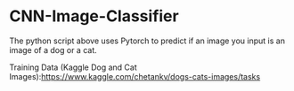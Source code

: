# CNN-Image-Classifier

The python script above uses Pytorch to predict if an image you input is an image of a dog or a cat.



Training Data (Kaggle Dog and Cat Images):https://www.kaggle.com/chetankv/dogs-cats-images/tasks
